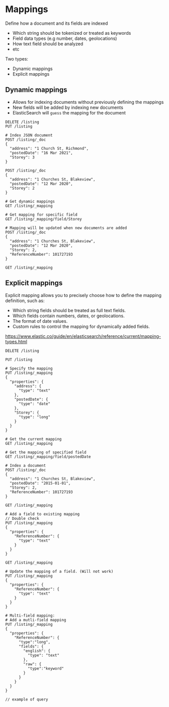 # Mappings

Define how a document and its fields are indexed

* Which string should be tokenized or treated as keywords
* Field data types (e.g number, dates, geolocations)
* How text field should be analyzed
* etc

Two types:

* Dynamic mappings
* Explicit mappings

## Dynamic mappings

* Allows for indexing documents without previously defining the mappings
* New fields will be added by indexing new documents
* ElasticSearch will `guess` the mapping for the document

```text
DELETE /listing
PUT /listing

# Index JSON document
POST /listing/_doc
{
  "address": "1 Church St, Richmond",
  "postedDate": "16 Mar 2021",
  "Storey": 3
}

POST /listing/_doc
{
  "address": "1 Churches St, Blakeview",
  "postedDate": "12 Mar 2020",
  "Storey": 2
}

# Get dynamic mappings
GET /listing/_mapping

# Get mapping for specific field
GET /listing/_mapping/field/Storey

# Mapping will be updated when new documents are added
POST /listing/_doc
{
  "address": "1 Churches St, Blakeview",
  "postedDate": "12 Mar 2020",
  "Storey": 2,
  "ReferenceNumber": 101727193
}

GET /listing/_mapping

```
## Explicit mappings

Explicit mapping allows you to precisely choose how to define the mapping definition, such as:
* Which string fields should be treated as full text fields.
* Which fields contain numbers, dates, or geolocations.
* The format of date values.
* Custom rules to control the mapping for dynamically added fields.

https://www.elastic.co/guide/en/elasticsearch/reference/current/mapping-types.html

```text
DELETE /listing

PUT /listing

# Specify the mapping
PUT /listing/_mapping
{
  "properties": {
    "address": {
      "type": "text"
    },
    "postedDate": {
      "type": "date"
    },
    "Storey": {
      "type": "long"
    }
  }
}

# Get the current mapping
GET /listing/_mapping

# Get the mapping of specified field
GET /listing/_mapping/field/postedDate

# Index a document
POST /listing/_doc
{
  "address": "1 Churches St, Blakeview",
  "postedDate": "2015-01-01",
  "Storey": 2,
  "ReferenceNumber": 101727193
}

GET /listing/_mapping

# Add a field to existing mapping
// Double check
PUT /listing/_mapping
{
  "properties": {
    "ReferenceNumber": {
      "type": "text"
    }
  }
}

GET /listing/_mapping

# Update the mapping of a field. (Will not work)
PUT /listing/_mapping
{
  "properties": {
    "ReferenceNumber": {
      "type": "text"
    }
  }
}

# Multi-field mapping:
# Add a mutli-field mapping
PUT /listing/_mapping
{
  "properties": {
    "ReferenceNumber": {
      "type":"long",
      "fields": {
        "english": {
          "type": "text"
        },
        "raw": {
          "type":"keyword"
        }
      }
    }
  }
}

// example of query

```
